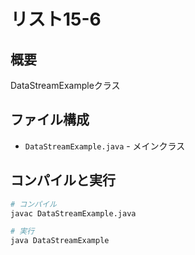 # リスト15-6

## 概要
DataStreamExampleクラス

## ファイル構成
- `DataStreamExample.java` - メインクラス

## コンパイルと実行
```bash
# コンパイル
javac DataStreamExample.java

# 実行
java DataStreamExample
```
